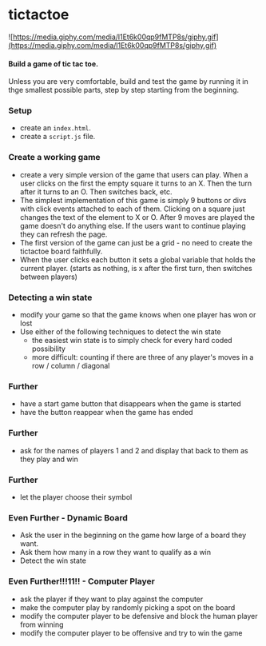 # tictactoe
![https://media.giphy.com/media/l1Et6k00qp9fMTP8s/giphy.gif](https://media.giphy.com/media/l1Et6k00qp9fMTP8s/giphy.gif)

#### Build a game of tic tac toe.

Unless you are very comfortable, build and test the game by running it in thge smallest possible parts, step by step starting from the beginning.

### Setup
- create an `index.html`.
- create a `script.js` file.

### Create a working game
- create a very simple version of the game that users can play. When a user clicks on the first the empty square it turns to an X. Then the turn after it turns to an O. Then switches back, etc. 
- The simplest implementation of this game is simply 9 buttons or divs with click events attached to each of them. Clicking on a square just changes the text of the element to X or O. After 9 moves are played the game doesn't do anything else. If the users want to continue playing they can refresh the page.
- The first version of the game can just be a grid - no need to create the tictactoe board faithfully.
- When the user clicks each button it sets a global variable that holds the current player. (starts as nothing, is x after the first turn, then switches between players)

### Detecting a win state
- modify your game so that the game knows when one player has won or lost
- Use either of the following techniques to detect the win state
  - the easiest win state is to simply check for every hard coded possibility
  - more difficult: counting if there are three of any player's moves in a row / column / diagonal

### Further
- have a start game button that disappears when the game is started
- have the button reappear when the game has ended

### Further
- ask for the names of players 1 and 2 and display that back to them as they play and win

### Further
- let the player choose their symbol

### Even Further - Dynamic Board
- Ask the user in the beginning on the game how large of a board they want.
- Ask them how many in a row they want to qualify as a win
- Detect the win state

### Even Further!!!11!! - Computer Player
- ask the player if they want to play against the computer
- make the computer play by randomly picking a spot on the board
- modify the computer player to be defensive and block the human player from winning
- modify the computer player to be offensive and try to win the game
